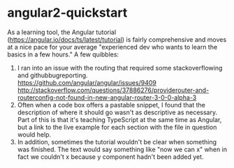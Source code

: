 # angular2-quickstart

As a learning tool, the Angular tutorial (https://angular.io/docs/ts/latest/tutorial) is fairly comprehensive and moves at a nice pace for your average "experienced dev who wants to learn the basics in a few hours." A few quibbles:

1. I ran into an issue with the routing that required some stackoverflowing and githubbugreporting.
https://github.com/angular/angular/issues/9409
http://stackoverflow.com/questions/37886276/providerouter-and-routerconfig-not-found-in-new-angular-router-3-0-0-alpha-3
2. Often when a code box offers a pastable snippet, I found that the description of where it should go wasn't as descriptive as necessary. Part of this is that it's teaching TypeScript at the same time as Angular, but a link to the live example for each section with the file in question would help.
3. In addition, sometimes the tutorial wouldn't be clear when something was finished. The text would say something like "now we can x" when in fact we couldn't x because y component hadn't been added yet.
